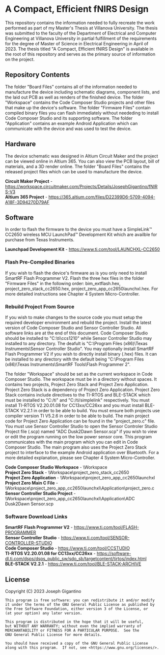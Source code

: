# A Compact, Efficient fNIRS Design

This repository contains the information needed to fully recreate the work performed as part of my Master's Thesis at Villanova University. The thesis was submitted to the faculty of the Department of Electrical and Computer Engineering at Villanova University in partial fulfillment of the requirements for the degree of Master of Science in Electrical Engineering in April of 2023. The thesis titled "A Compact, Efficient fNIRS Design" is available in the root of this repository and serves as the primary source of information on the project.

## Repository Contents

The folder "Board Files" contains all of the information needed to manufacture the device including schematic diagrams, component lists, and the laid out PCB as well as renders of the finished device. The folder "Workspace" contains the Code Composer Studio projects and other files that make up the device's software. The folder "Firmware Files" contain compiled binary files you can flash immediately without neededing to install Code Composer Studio and its supporting software. The folder "Application" contains an example Android Application which can communicate with the device and was used to test the device.

## Hardware

The device schematic was designed in Altium Circuit Maker and the project can be viewed online in Altium 365. You can also view the PCB layout, bill of materials, and a 3D render online. The folder "Board Files" contains the released project files which can be used to manufacture the device.

**Circuit Maker Project** - https://workspace.circuitmaker.com/Projects/Details/JosephGigantino/fNIRS-V3 <br>
**Altium 365 Project** - https://365.altium.com/files/D22399D6-5709-4094-A18F-3D94270D79AF <br>

## Software

In order to flash the firmware to the device you must have a SimpleLink™ CC2650 wireless MCU LaunchPad™ Development Kit which are availble for purchase from Texas Instruments.

**Launchpad Development Kit** - https://www.ti.com/tool/LAUNCHXL-CC2650 <br>

### Flash Pre-Compiled Binaries

If you wish to flash the device's firmware as is you only need to install SmartRF Flash Programmer V2. Flash the three hex files in the folder "Firmware Files" in the following order: bim_extflash.hex, project_zero_stack_cc2650.hex, project_zero_app_cc2650launchxl.hex. For more detailed instructions see Chapter 4 System Micro-Controller.

### Rebuild Project From Source

If you wish to make changes to the source code you must setup the required developer environment and rebuild the project. Install the latest version of Code Composer Studio and Sensor Controller Studio. All software links are at the end of this document. Code Composer Studio should be installed to "C:\ti\ccs1210" while Sensor Controller Studio may installed to any directory. The deafult is "C:\Program Files (x86)\Texas Instruments\Sensor Controller Studio". You may optionally install SmartRF Flash Programmer V2 if you wish to directly install binary (.hex) files. It can be installed to any directory with the default being "C:\Program Files (x86)\Texas Instruments\SmartRF Tools\Flash Programmer 2". <br>

The folder "Workspace" should be set as the current workspace in Code Composer Studio. The workspace must be in a directory without spaces. It contains two projects, Project Zero Stack and Project Zero Application. Project Zero Stack is a dependency of Project Zero Application. Project Zero Stack contains include directives to the TI-RTOS and BLE-STACK which must be installed to "C:/ti" and "C:/ti/simplelink" respectively. You must install TI-RTOS V2.20.01.08 for CC13xx/CC26xx and you must install BLE-STACK V2.2.1 in order to be able to build. You must ensure both projects use compiler version TI V5.2.6 in order to be able to build. The main project code for Project Zero Application can be found in the "project_zero.c" file. You must use Sensor Controller Studio to open the Sensor Controler Studio Project file (.scp) named "ADC Dusk2Dawn Sensor.scp" if you wish to view or edit the program running on the low power sensor core. This program communicates with the main program which you can edit in Code Composer Studio. The main program also uses the Project Zero Stack project to interface to the example Android application over Bluetooth. For a more detailed explanation, please see Chapter 4 System Micro-Controller.

**Code Composer Studio Workspace** - \Workspace <br>
**Project Zero Stack** - \Workspace\project_zero_stack_cc2650 <br>
**Project Zero Application** - \Workspace\project_zero_app_cc2650launchxl <br>
**Project Zero Main C File** - \Workspace\project_zero_app_cc2650launchxl\Application\project_zero.c <br>
**Sensor Controller Studio Project** - \Workspace\project_zero_app_cc2650launchxl\Application\ADC Dusk2Dawn Sensor.scp <br>

### Software Download Links

**SmartRF Flash Programmer V2** - https://www.ti.com/tool/FLASH-PROGRAMMER <br>
**Sensor Controller Studio** - https://www.ti.com/tool/SENSOR-CONTROLLER-STUDIO <br>
**Code Composer Studio** - https://www.ti.com/tool/CCSTUDIO <br>
**TI-RTOS V2.20.01.08 for CC13xx/CC26xx** - https://software-dl.ti.com/dsps/dsps_public_sw/sdo_sb/targetcontent/tirtos/index.html <br>
**BLE-STACK V2.2.1** - https://www.ti.com/tool/BLE-STACK-ARCHIVE <br>

## License

Copyright (C) 2023 Joseph Gigantino

    This program is free software: you can redistribute it and/or modify
    it under the terms of the GNU General Public License as published by
    the Free Software Foundation, either version 3 of the License, or
    (at your option) any later version.

    This program is distributed in the hope that it will be useful,
    but WITHOUT ANY WARRANTY; without even the implied warranty of
    MERCHANTABILITY or FITNESS FOR A PARTICULAR PURPOSE.  See the
    GNU General Public License for more details.

    You should have received a copy of the GNU General Public License
    along with this program.  If not, see <https://www.gnu.org/licenses/>.
